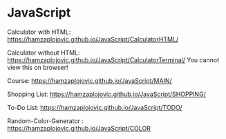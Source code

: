 # JavaScript
Calculator with HTML: https://hamzaplojovic.github.io/JavaScript/CalculatorHTML/

Calculator without HTML: https://hamzaplojovic.github.io/JavaScript/CalculatorTerminal/           You cannot view this on browser!

Course: https://hamzaplojovic.github.io/JavaScript/MAIN/

Shopping List: https://hamzaplojovic.github.io/JavaScript/SHOPPING/

To-Do List: https://hamzaplojovic.github.io/JavaScript/TODO/

Random-Color-Generator : https://hamzaplojovic.github.io/JavaScript/COLOR
